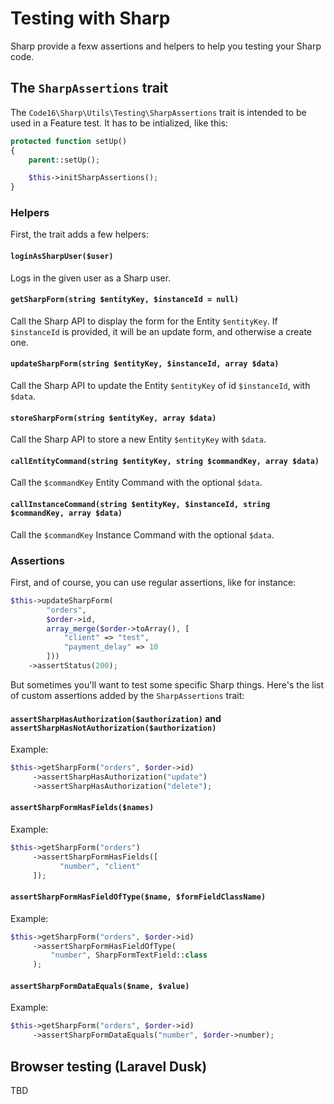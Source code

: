 # Testing with Sharp

Sharp provide a fexw assertions and helpers to help you testing your Sharp code.


## The `SharpAssertions` trait

The `Code16\Sharp\Utils\Testing\SharpAssertions` trait is intended to be used in a Feature test. It has to be intialized, like this:

```php
protected function setUp()
{
    parent::setUp();

    $this->initSharpAssertions();
}
```

### Helpers

First, the trait adds a few helpers:


#### `loginAsSharpUser($user)`

Logs in the given user as a Sharp user.


#### `getSharpForm(string $entityKey, $instanceId = null)`

Call the Sharp API to display the form for the Entity `$entityKey`. If `$instanceId` is provided, it will be an update form, and otherwise a create one.


#### `updateSharpForm(string $entityKey, $instanceId, array $data)`

Call the Sharp API to update the Entity `$entityKey` of id `$instanceId`, with `$data`.


#### `storeSharpForm(string $entityKey, array $data)`

Call the Sharp API to store a new Entity `$entityKey` with `$data`.


#### `callEntityCommand(string $entityKey, string $commandKey, array $data)`

Call the `$commandKey` Entity Command with the optional `$data`.


#### `callInstanceCommand(string $entityKey, $instanceId, string $commandKey, array $data)`

Call the `$commandKey` Instance Command with the optional `$data`.


### Assertions

First, and of course, you can use regular assertions, like for instance:

```php
$this->updateSharpForm(
        "orders",
        $order->id,
        array_merge($order->toArray(), [
            "client" => "test",
            "payment_delay" => 10
        ]))
    ->assertStatus(200);
```

But sometimes you'll want to test some specific Sharp things. Here's the list of custom assertions added by the `SharpAssertions` trait:

#### `assertSharpHasAuthorization($authorization)` and `assertSharpHasNotAuthorization($authorization)`

Example:

```php
$this->getSharpForm("orders", $order->id)
     ->assertSharpHasAuthorization("update")
     ->assertSharpHasAuthorization("delete");
```

#### `assertSharpFormHasFields($names)`

Example:

```php
$this->getSharpForm("orders")
     ->assertSharpFormHasFields([
           "number", "client"
     ]);
```

#### `assertSharpFormHasFieldOfType($name, $formFieldClassName)`

Example:

```php
$this->getSharpForm("orders", $order->id)
     ->assertSharpFormHasFieldOfType(
         "number", SharpFormTextField::class
     );
```

#### `assertSharpFormDataEquals($name, $value)`

Example:

```php
$this->getSharpForm("orders", $order->id)
     ->assertSharpFormDataEquals("number", $order->number);
```


## Browser testing (Laravel Dusk)

TBD